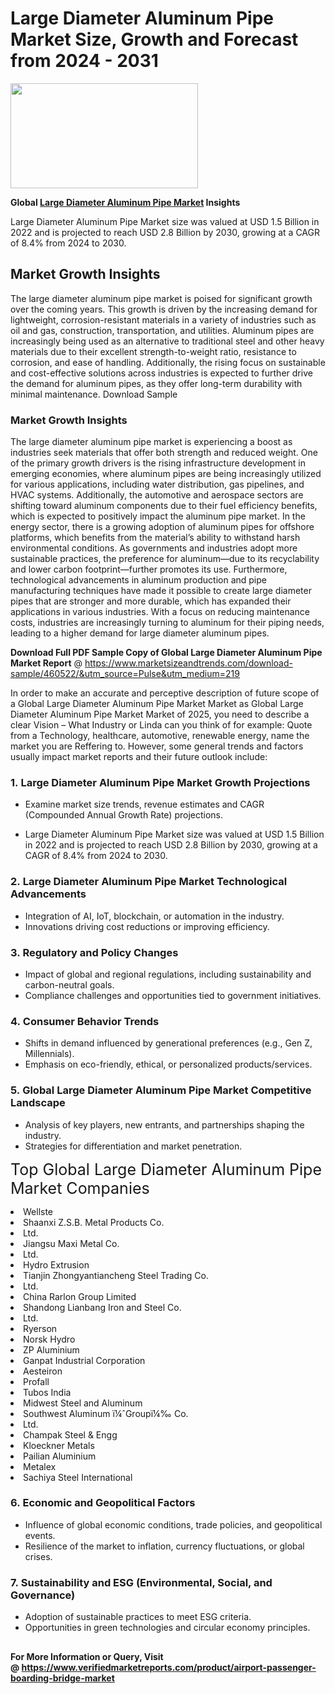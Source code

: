 <H1>Large Diameter Aluminum Pipe Market Size, Growth and Forecast from 2024 - 2031</H1><img class="aligncenter size-medium wp-image-584254" src="https://thirdeyenews.in/wp-content/uploads/2024/09/Global-Market-Research-300x168.jpeg" alt="" width="300" height="168" /><p><strong>Global&nbsp;<a href="https://www.marketsizeandtrends.com/download-sample/460522/&amp;utm_source=Pulse&amp;utm_medium=219">Large Diameter Aluminum Pipe Market</a> Insights</strong></p><p>Large Diameter Aluminum Pipe Market size was valued at USD 1.5 Billion in 2022 and is projected to reach USD 2.8 Billion by 2030, growing at a CAGR of 8.4% from 2024 to 2030.</p><p><h2>Market Growth Insights</h2> The large diameter aluminum pipe market is poised for significant growth over the coming years. This growth is driven by the increasing demand for lightweight, corrosion-resistant materials in a variety of industries such as oil and gas, construction, transportation, and utilities. Aluminum pipes are increasingly being used as an alternative to traditional steel and other heavy materials due to their excellent strength-to-weight ratio, resistance to corrosion, and ease of handling. Additionally, the rising focus on sustainable and cost-effective solutions across industries is expected to further drive the demand for aluminum pipes, as they offer long-term durability with minimal maintenance. Download Sample <h3>Market Growth Insights</h3> The large diameter aluminum pipe market is experiencing a boost as industries seek materials that offer both strength and reduced weight. One of the primary growth drivers is the rising infrastructure development in emerging economies, where aluminum pipes are being increasingly utilized for various applications, including water distribution, gas pipelines, and HVAC systems. Additionally, the automotive and aerospace sectors are shifting toward aluminum components due to their fuel efficiency benefits, which is expected to positively impact the aluminum pipe market. In the energy sector, there is a growing adoption of aluminum pipes for offshore platforms, which benefits from the material’s ability to withstand harsh environmental conditions. As governments and industries adopt more sustainable practices, the preference for aluminum—due to its recyclability and lower carbon footprint—further promotes its use. Furthermore, technological advancements in aluminum production and pipe manufacturing techniques have made it possible to create large diameter pipes that are stronger and more durable, which has expanded their applications in various industries. With a focus on reducing maintenance costs, industries are increasingly turning to aluminum for their piping needs, leading to a higher demand for large diameter aluminum pipes. </p><p><span class=""><strong>Download Full PDF Sample Copy of Global Large Diameter Aluminum Pipe Market Report</strong> @ <a href="https://www.marketsizeandtrends.com/download-sample/460522/&amp;utm_source=Pulse&amp;utm_medium=219" target="_blank">https://www.marketsizeandtrends.com/download-sample/460522/&amp;utm_source=Pulse&amp;utm_medium=219</a></span></p><p>In order to make an accurate and perceptive description of future scope of a Global&nbsp;Large Diameter Aluminum Pipe Market Market as Global&nbsp;Large Diameter Aluminum Pipe Market Market of 2025, you need to describe a clear Vision &ndash; What Industry or Linda can you think of for example: Quote from a Technology, healthcare, automotive, renewable energy, name the market you are Reffering to. However, some general trends and factors usually impact market reports and their future outlook include:</p><h3>1.&nbsp;<strong>Large Diameter Aluminum Pipe Market Growth Projections</strong></h3><ul><li>Examine market size trends, revenue estimates and CAGR (Compounded Annual Growth Rate) projections.</li><li><p>Large Diameter Aluminum Pipe Market size was valued at USD 1.5 Billion in 2022 and is projected to reach USD 2.8 Billion by 2030, growing at a CAGR of 8.4% from 2024 to 2030.</p></li></ul><h3>2.&nbsp;<strong>Large Diameter Aluminum Pipe Market Technological Advancements</strong></h3><ul><li>Integration of AI, IoT, blockchain, or automation in the industry.</li><li>Innovations driving cost reductions or improving efficiency.</li></ul><h3>3.&nbsp;<strong>Regulatory and Policy Changes</strong></h3><ul><li>Impact of global and regional regulations, including sustainability and carbon-neutral goals.</li><li>Compliance challenges and opportunities tied to government initiatives.</li></ul><h3>4.&nbsp;<strong>Consumer Behavior Trends</strong></h3><ul><li>Shifts in demand influenced by generational preferences (e.g., Gen Z, Millennials).</li><li>Emphasis on eco-friendly, ethical, or personalized products/services.</li></ul><h3>5.&nbsp;<strong>Global Large Diameter Aluminum Pipe Market Competitive Landscape</strong></h3><ul><li>Analysis of key players, new entrants, and partnerships shaping the industry.</li><li>Strategies for differentiation and market penetration.</li></ul><p data-pm-slice="1 1 []"><span style="color: inherit; font-family: inherit; font-size: 25px;">Top Global Large Diameter Aluminum Pipe Market Companies</span></p><div class="" data-test-id=""><p><li>Wellste</li><li> Shaanxi Z.S.B. Metal Products Co.</li><li> Ltd.</li><li> Jiangsu Maxi Metal Co.</li><li> Ltd.</li><li> Hydro Extrusion</li><li> Tianjin Zhongyantiancheng Steel Trading Co.</li><li> Ltd.</li><li> China Rarlon Group Limited</li><li> Shandong Lianbang Iron and Steel Co.</li><li> Ltd.</li><li> Ryerson</li><li> Norsk Hydro</li><li> ZP Aluminium</li><li> Ganpat Industrial Corporation</li><li> Aesteiron</li><li> Profall</li><li> Tubos India</li><li> Midwest Steel and Aluminum</li><li> Southwest Aluminum ï¼ˆGroupï¼‰ Co.</li><li>Ltd.</li><li> Champak Steel & Engg</li><li> Kloeckner Metals</li><li> Pailian Aluminium</li><li> Metalex</li><li> Sachiya Steel International</li></p></div><h3>6.&nbsp;<strong>Economic and Geopolitical Factors</strong></h3><ul><li>Influence of global economic conditions, trade policies, and geopolitical events.</li><li>Resilience of the market to inflation, currency fluctuations, or global crises.</li></ul><h3>7.&nbsp;<strong>Sustainability and ESG (Environmental, Social, and Governance)</strong></h3><ul><li>Adoption of sustainable practices to meet ESG criteria.</li><li>Opportunities in green technologies and circular economy principles.</li></ul><h2><strong style="font-size: 14px;">For More Information or Query, Visit @&nbsp;</strong><a style="background-color: #ffffff; font-size: 14px;" href="https://www.marketsizeandtrends.com/report/large-diameter-aluminum-pipe-market/" target="_blank">https://www.verifiedmarketreports.com/product/airport-passenger-boarding-bridge-market</a></h2>
